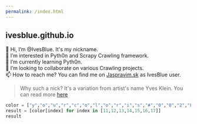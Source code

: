 ```yaml
---
permalink: /index.html
---
```


## ivesblue.github.io


👋 Hi, I’m @IvesBlue. It's my nickname.<br>
👀 I’m interested in Pyth0n and Scrapy Crawling framework.<br>
🌱 I’m currently learning Pyth0n.<br>
💞️ I’m looking to collaborate on various Crawling projects.<br>
📫 How to reach me? You can find me on [Jaspravim.sk](https://www.jaspravim.sk/profil/ivesblue) as IvesBlue user.<br>

>Why such a nick? It's a variation from artist's name Yves Klein. You can read more [here](https://en.wikipedia.org/wiki/International_Klein_Blue)


```python
color = ["y","o","u","r","c","o","l","o","r","i","s","#","0","0","2","F","A","7"]
result = [color[index] for index in [11,12,13,14,15,16,17]]
result
```
